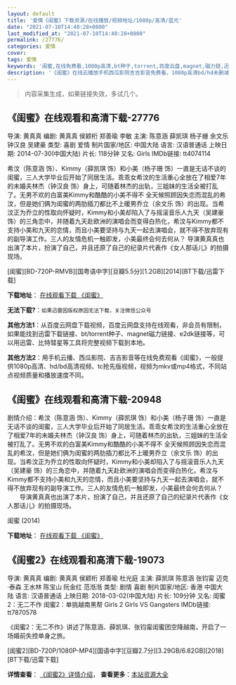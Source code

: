 ```yaml
---
layout: default
title: '爱情《闺蜜》下载资源/在线播放/视频地址/1080p/高清/蓝光'
date: "2021-07-10T14:40:28+0800"
last_modified_at: "2021-07-10T14:40:28+0800"
permalink: /27776/
categories: 爱情
cover:
tags: 爱情
keywords: '闺蜜,在线免费看,1080p高清,bt种子,torrent,百度云盘,magnet,磁力链,迅雷下载资源'
description: '《闺蜜》在线云播放手机西瓜影院吉吉影音免费看，1080p高清bd/hd未删减完整版和tc抢先枪版，mkv/mp4格式，附带bt/torrent种子、magnet/磁力链、百度云盘、网盘资源迅雷下载链接'
---
```


>内容采集生成，如果链接失效，多试几个。


## 《闺蜜》在线观看和高清下载-27776

导演: 黄真真 编剧: 黄真真 侯颖桁 郑善瑜 李敏 主演: 陈意涵 薛凯琪 杨子姗 余文乐 钟汉良 吴建豪 类型: 喜剧 爱情 制片国家/地区: 中国大陆 语言: 汉语普通话 上映日期: 2014-07-30(中国大陆) 片长: 118分钟 又名: Girls IMDb链接: tt4074114

希汶（陈意涵 饰）、Kimmy（薛凯琪 饰）和小美（杨子珊 饰）一直是无话不谈的闺蜜，三人大学毕业后开始了同居生活。乖乖女希汶的生活重心全放在了相爱7年的未婚夫林杰（钟汉良 饰）身上，可随着林杰的出轨，三姐妹的生活全被打乱了。无男不欢的白富美Kimmy和酷酷的小美不得不 全天候照顾因失恋而混乱的希汶，但是她们俩为闺蜜的两肋插刀都比不上暖男乔立（余文乐 饰）的出现。当希汶正为乔立的性取向怀疑时，Kimmy和小美却陷入了与摇滚音乐人九天（吴建豪 饰）的三角恋中，并随着九天赴欧洲的演唱会而变得白热化，希汶与Kimmy都不支持小美和九天的恋情，而且小美要坚持与九天一起去演唱会，就不得不放弃现有的副导演工作。三人的友情危机一触即发，小美最终会何去何从？ 导演黄真真也出演了本片，扮演了自己，并且还原了自己的纪录片代表作《女人那话儿》的拍摄现场。


[闺蜜][BD-720P-RMVB][国粤语中字][豆瓣5.5分][1.2GB][2014][BT下载/迅雷下载]

**下载地址**： [在线观看下载 《闺蜜》](https://www.btdx8.com/torrent/girls_2014.html) 


**无法下载?**：`如果迅雷因版权原因无法下载，关注微信公众号 `

**其他方法1**：从百度云网盘下载视频，百度云网盘支持在线观看，非会员有限制，如果能找到迅雷下载链接、bt/torrent种子、magnet磁力链接、e2dk链接等，可以用迅雷、比特彗星等工具将完整视频下载到本地。

**其他方法2**：用手机云播、西瓜影院、吉吉影音等在线免费观看《闺蜜》，一般提供1080p高清、hd/bd高清视频、tc抢先版视频，视频为mkv或mp4格式，不同站点视频质量和播放速度不同。


## 《闺蜜》在线观看和高清下载-20948

剧情介绍：希汶（陈意涵 饰）、Kimmy（薛凯琪 饰）和小美（杨子珊 饰）一直是无话不谈的闺蜜，三人大学毕业后开始了同居生活。乖乖女希汶的生活重心全放在了相爱7年的未婚夫林杰（钟汉良 饰）身上，可随着林杰的出轨，三姐妹的生活全被打乱了。无男不欢的白富美Kimmy和酷酷的小美不得不 全天候照顾因失恋而混乱的希汶，但是她们俩为闺蜜的两肋插刀都比不上暖男乔立（余文乐 饰）的出现。当希汶正为乔立的性取向怀疑时，Kimmy和小美却陷入了与摇滚音乐人九天（吴建豪 饰）的三角恋中，并随着九天赴欧洲的演唱会而变得白热化，希汶与Kimmy都不支持小美和九天的恋情，而且小美要坚持与九天一起去演唱会，就不得不放弃现有的副导演工作。三人的友情危机一触即发，小美最终会何去何从？  　　导演黄真真也出演了本片，扮演了自己，并且还原了自己的纪录片代表作《女人那话儿》的拍摄现场。


闺蜜 (2014)

**下载地址**： [在线观看下载 《闺蜜》](https://www.btbtdy.me/btdy/dy1554.html) 


## 《闺蜜2》在线观看和高清下载-19073

导演: 黄真真 编剧: 黄真真 侯颖桁 郑善瑜 杜光庭 主演: 薛凯琪 陈意涵 张钧甯 迈克·泰森 王水林 陈宝山 阮金红 范湉湉 类型: 剧情 喜剧 制片国家/地区: 香港 中国大陆 语言: 汉语普通话 上映日期: 2018-03-02(中国大陆) 片长: 109分钟 又名: 闺蜜2：无二不作 闺蜜2：单挑越南黑帮 Girls 2 Girls VS Gangsters IMDb链接: tt7870578

《闺蜜2：无二不作》讲述了陈意涵、薛凯琪、张钧甯闺蜜团空降越南，开启了一场婚前失控单身之旅。


[闺蜜2][BD-720P/1080P-MP4][国语中字][豆瓣2.7分][3.29GB/6.82GB][2018][BT下载/迅雷下载]

**详情查看**： [《闺蜜2》详情介绍](/movie/19073/)， **查看更多**：[本站资源大全](/movie/t/all/)

